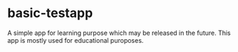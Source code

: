 # basic-testapp
A simple app for learning purpose which may be released in the future.
This app is mostly used for educational puroposes.
